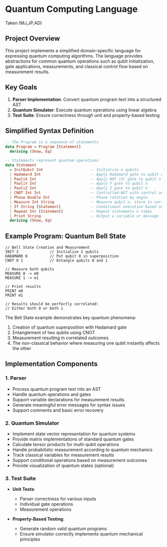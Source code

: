# Quantum Computing Language
 
Taken (MJ,JP,AD)

## Project Overview
This project implements a simplified domain-specific language for expressing quantum computing algorithms. The language provides abstractions for common quantum operations such as qubit initialization, gate applications, measurements, and classical control flow based on measurement results.

## Key Goals
1. **Parser Implementation**: Convert quantum program text into a structured AST
2. **Quantum Simulator**: Execute quantum operations using linear algebra
3. **Test Suite**: Ensure correctness through unit and property-based testing

## Simplified Syntax Definition

```haskell
-- The Program is a sequence of statements
data Program = Program [Statement]
  deriving (Show, Eq)

-- Statements represent quantum operations
data Statement
  = InitQubit Int                     -- Initialize n qubits
  | Hadamard Int                      -- Apply Hadamard gate to qubit n
  | PauliX Int                        -- Apply NOT (X) gate to qubit n 
  | PauliY Int                        -- Apply Y gate to qubit n
  | PauliZ Int                        -- Apply Z gate to qubit n
  | CNOT Int Int                      -- Controlled-NOT with control and target qubits
  | Phase Double Int                  -- Phase rotation by angle
  | Measure Int String                -- Measure qubit n, store in variable
  | If String [Statement]             -- Conditional execution based on measurement
  | Repeat Int [Statement]            -- Repeat statements n times
  | Print String                      -- Output a variable or message
  deriving (Show, Eq)
```

## Example Program: Quantum Bell State

```
// Bell State Creation and Measurement
INIT 2              // Initialize 2 qubits
HADAMARD 0          // Put qubit 0 in superposition
CNOT 0 1            // Entangle qubits 0 and 1

// Measure both qubits
MEASURE 0 -> m0
MEASURE 1 -> m1

// Print results
PRINT m0
PRINT m1

// Results should be perfectly correlated:
// Either both 0 or both 1
```

The Bell State example demonstrates key quantum phenomena:
1. Creation of quantum superposition with Hadamard gate
2. Entanglement of two qubits using CNOT
3. Measurement resulting in correlated outcomes
4. The non-classical behavior where measuring one qubit instantly affects the other

## Implementation Components

### 1. Parser
- Process quantum program text into an AST
- Handle quantum operations and gates
- Support variable declarations for measurement results
- Generate meaningful error messages for syntax issues
- Support comments and basic error recovery

### 2. Quantum Simulator
- Implement state vector representation for quantum systems
- Provide matrix implementations of standard quantum gates
- Calculate tensor products for multi-qubit operations
- Handle probabilistic measurement according to quantum mechanics
- Track classical variables for measurement results
- Support conditional operations based on measurement outcomes
- Provide visualization of quantum states (optional)

### 3. Test Suite
- **Unit Tests**:
  - Parser correctness for various inputs
  - Individual gate operations
  - Measurement operations
  
- **Property-Based Testing**:
  - Generate random valid quantum programs
  - Ensure simulator correctly implements quantum mechanical principles
